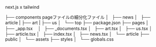next.js x tailwind

├── components pageファイルの細分化ファイル
│   ├── news
│   ├── article
|   ├── art
|   ├── us
│   └── top
├── package.json
├── pages
│   ├── _app.tsx　
│   ├── _documents.tsx
│   ├── art.tsx
│   ├── us.tsx
│   ├── article.tsx
│   ├── index.tsx
│   ├── news.tsx
│   └── article
├── public
│   └── assets
├── styles
│   └── globals.css